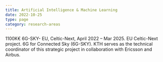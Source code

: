 ```yaml
---
title: Artificial Intelligence & Machine Learning
date: 2022-10-25
type: page
category: research-areas
---
```


 1100K€ 6G-SKY- EU, Celtic-Next, April 2022 – Mar 2025. EU Celtic-Next project. 6G for Connected Sky (6G-SKY). KTH serves as the technical coordinator of this strategic project in collaboration with Ericsson and Airbus. 

<!--more-->


